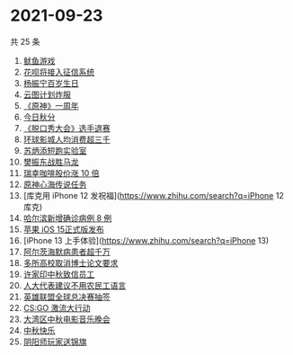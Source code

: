 # 2021-09-23

共 25 条

<!-- BEGIN -->
<!-- 最后更新时间 Thu Sep 23 2021 14:15:43 GMT+0800 (China Standard Time) -->

1. [鱿鱼游戏](https://www.zhihu.com/search?q=鱿鱼游戏)
1. [花呗将接入征信系统](https://www.zhihu.com/search?q=花呗)
1. [杨振宁百岁生日](https://www.zhihu.com/search?q=杨振宁)
1. [云图计划炸服](https://www.zhihu.com/search?q=云图计划)
1. [《原神》一周年](https://www.zhihu.com/search?q=原神)
1. [今日秋分](https://www.zhihu.com/search?q=秋分)
1. [《脱口秀大会》选手退赛](https://www.zhihu.com/search?q=脱口秀大会)
1. [环球影城人均消费超三千](https://www.zhihu.com/search?q=环球影城)
1. [苏炳添短跑实验室](https://www.zhihu.com/search?q=苏炳添)
1. [樊振东战胜马龙](https://www.zhihu.com/search?q=樊振东)
1. [瑞幸咖啡股价涨 10 倍](https://www.zhihu.com/search?q=瑞幸)
1. [原神心海传说任务](https://www.zhihu.com/search?q=原神)
1. [库克用 iPhone 12 发祝福](https://www.zhihu.com/search?q=iPhone 12 库克)
1. [哈尔滨新增确诊病例 8 例](https://www.zhihu.com/search?q=哈尔滨疫情)
1. [苹果 iOS 15正式版发布](https://www.zhihu.com/search?q=ios15)
1. [iPhone 13 上手体验](https://www.zhihu.com/search?q=iPhone 13)
1. [阿尔茨海默病患者超千万](https://www.zhihu.com/search?q=阿尔茨海默)
1. [多所高校取消博士论文要求](https://www.zhihu.com/search?q=博士论文)
1. [许家印中秋致信员工](https://www.zhihu.com/search?q=许家印致信)
1. [人大代表建议不用农民工语言](https://www.zhihu.com/search?q=农民工语言)
1. [英雄联盟全球总决赛抽签](https://www.zhihu.com/search?q=s11)
1. [CS:GO 激流大行动](https://www.zhihu.com/search?q=激流大行动)
1. [大湾区中秋电影音乐晚会](https://www.zhihu.com/search?q=中秋晚会)
1. [中秋快乐](https://www.zhihu.com/search?q=中秋节)
1. [阴阳师玩家送锦旗](https://www.zhihu.com/search?q=阴阳师)

<!-- END -->
